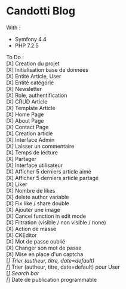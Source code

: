 # Candotti Blog  
  
With :  
- Symfony 4.4  
- PHP 7.2.5  
  
To Do :  
[X] Creation du projet  
[X] Initialisation base de données  
[X] Entité Article, User  
[X] Entité catégorie  
[X] Newsletter  
[X] Role, authentification  
[X] CRUD Article  
[X] Template Article  
[X] Home Page  
[X] About Page  
[X] Contact Page  
[X] Creation article  
[X] Interface Admin  
[X] Laisser un commentaire  
[X] Temps de lecture    
[X] Partager  
[X] Interface utilisateur  
[X] Afficher 5 derniers article aimé  
[X] Afficher 5 derniers article partagé  
[X] Liker  
[X] Nombre de likes        
[X] delete author variable        
[X] Fix like / share double      
[X] Ajouter une image  
[X] Cancel function in edit mode   
[X] Filtration (visible / non visible / none)   
[X] Action de masse    
[X] CKEditor  
[X] Mot de passe oublié  
[X] Changer son mot de passe  
[X] Mise en place d'un captcha  
[_] Trier (autheur, titre, date=default)   
[_] Trier (autheur, titre, date=default) pour User   
[_] Search bar    
[_] Date de publication programmable    